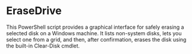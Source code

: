 # EraseDrive
This PowerShell script provides a graphical interface for safely erasing a selected disk on a Windows machine. It lists non-system disks, lets you select one from a grid, and then, after confirmation, erases the disk using the built-in Clear-Disk cmdlet.
